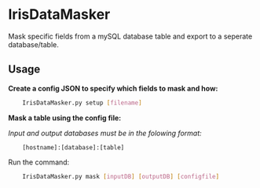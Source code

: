 # IrisDataMasker

Mask specific fields from a mySQL database table and export to a seperate database/table.




## Usage

__Create a config JSON to specify which fields to mask and how:__
```bash
    IrisDataMasker.py setup [filename]
```

__Mask a table using the config file:__

*Input and output databases must be in the folowing format:*
```
    [hostname]:[database]:[table]
```

Run the command:
```bash
    IrisDataMasker.py mask [inputDB] [outputDB] [configfile] 
```
